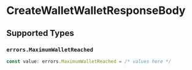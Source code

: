 # CreateWalletWalletResponseBody


## Supported Types

### `errors.MaximumWalletReached`

```typescript
const value: errors.MaximumWalletReached = /* values here */
```

